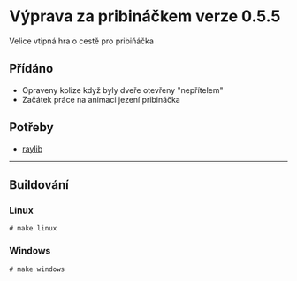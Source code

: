 # Výprava za pribináčkem verze 0.5.5
Velice vtipná hra o cestě pro pribiňáčka

## Přídáno
- Opraveny kolize když byly dveře otevřeny "nepřítelem"
- Začátek práce na animaci jezení pribináčka

## Potřeby
- [raylib](https://github.com/raysan5/raylib)

-------------
## Buildování
### Linux
`# make linux`

### Windows
`# make windows`
